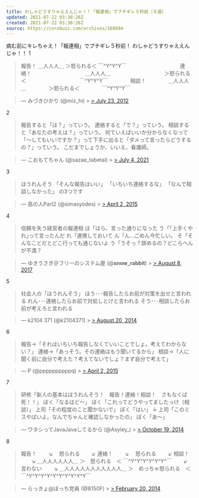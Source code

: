 ```yaml
---
title: わしゃどうすりゃええんじゃ！！「報連相」でブチギレ５秒前（８選）
updated: 2021-07-22 03:30:26Z
created: 2021-07-22 03:30:26Z
source: https://corobuzz.com/archives/169894
---
```


病む前にキレちゃえ！「報連相」でブチギレ５秒前！
わしゃどうすりゃええんじゃ！！
1
> 報告！
> ＿人人人＿
> ＞怒られる＜
> ￣^Y^Y^Y￣
> 　　　　　　　　　　連絡！
> 　　　　　　　　　　＿人人人＿
> 　　　　　　　　　　＞怒られる＜
> 　　　　　　　　　　￣^Y^Y^Y￣
> 　　　　相談！
> 　　　　＿人人人＿
> 　　　　＞怒られる＜
> 　　　　￣^Y^Y^Y￣

> — みづきひかり (@miz_hi) > [> July 23, 2012](https://twitter.com/miz_hi/status/227274365216116736?ref_src=twsrc%5Etfw)

2
> 報告すると「は？」っていう。
> 連絡すると「で？」っていう。
> 相談すると「あなたの考えは？」っていう。
> 何ていえばいいか分からなくなって「〜してもいいですか？」って下手に出ると「ダメって言ったらどうするの？」っていう。
> こだまでしょうか、いいえ、看護師。

> — こおもてちゃん (@sazae_tabetai) > [> July 4, 2021](https://twitter.com/sazae_tabetai/status/1411608357941612557?ref_src=twsrc%5Etfw)

3
> ほうれんそう
>  「そんな報告はいい」
> 「いちいち連絡するな」
> 「なんで相談しなかった」
> の3つです

> — 島の人Part2 (@simasyodes) > [> April 2, 2015](https://twitter.com/simasyodes/status/583473160969781250?ref_src=twsrc%5Etfw)

4
> 信頼を失う経営者の報連相
> ほ「ほら、言った通りになった
> う「｢上手くやれ｣って言ったんだ
> れ「連携しておいて
> ん「ん…ごめん今忙しい。
> そ「そんなことだとどこ行っても通じないよ
> う「うそっ？辞めるの？どこらへんが不満？

> — ゆきうさぎ＠フリーのシステム屋 (@__snow_rabbit__) > [> August 8, 2017](https://twitter.com/__snow_rabbit__/status/894768417353326593?ref_src=twsrc%5Etfw)

5
> 社会人の「ほうれんそう」
> ほう･･･報告したらお前が対策を出せと言われる
> れん･･･連絡したらお前で対処しとけと言われる
> そう･･･相談したらお前が考えろと言われる

> — k2104 371 (@k2104371) > [> August 20, 2014](https://twitter.com/k2104371/status/501993322366242816?ref_src=twsrc%5Etfw)

6
> 報告→「それはいちいち報告しなくていいことでしょ。考えてわからない？」
> 連絡→「あっそう。その連絡はもう聞いてるから」
> 相談→「人に聞く前に自分で考えた？考えてないでしょ？まず自分で考えて」

> — P (@ppppppppppq) > [> April 2, 2015](https://twitter.com/ppppppppppq/status/583431748681240576?ref_src=twsrc%5Etfw)

7
> 研修「新人の基本はほうれんそう！　報告！連絡！相談！　さもなくば死！！」
> ぼく「なるほど～」
> ぼく「これってどうやってましたっけ（相談）」
> 上司「その程度のこと聞かないで」
> ぼく「はい」
> ↓
> 上司「このミスやばいよ。なんでちゃんと確認しなかったの」
> ぼく「あ～」

> — ワタシってJavaJavaしてるから (@Asyley_) > [> October 19, 2014](https://twitter.com/Asyley_/status/523769775550251008?ref_src=twsrc%5Etfw)

8
> 報告！
> 　　↘
> 　怒られる
> 　　↙
> 連絡！
> 　　↘
> 　怒られる
> 　　↙
> 相談！
> 　　↘
> ＿人人人人人人＿
> ＞　怒られる　＜
> ￣^Y^Y^Y^Y^Y^Y^￣
> 　　↙
> 言わない
> 　　↘
> ＿人人人人人人人人人人人＿
> ＞　めっちゃ怒られる　＜
> ￣^Y^Y^Y^Y^Y^Y^Y^Y^Y^Y￣

> — らっきょ@ぼっち党員 (@8150F) > [> February 20, 2014](https://twitter.com/8150F/status/436637508567199744?ref_src=twsrc%5Etfw)
